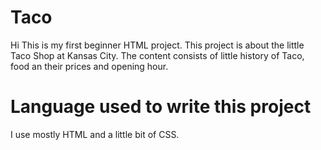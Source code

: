 # Taco
Hi This is my first beginner HTML project. This project is about the little Taco Shop at Kansas City. The content consists of little history of Taco, food an their prices and opening hour.

# Language used to write this project

I use mostly HTML and a little bit of CSS.

